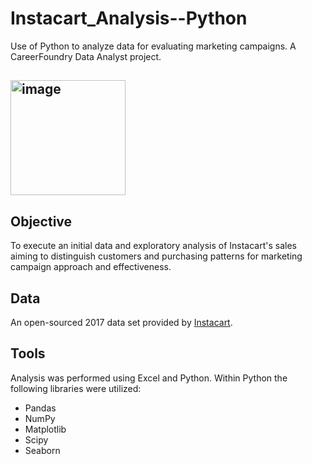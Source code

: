 # Instacart_Analysis--Python
Use of Python to analyze data for evaluating marketing campaigns.    A CareerFoundry Data Analyst project. 
## <img width="184" alt="image" src="https://user-images.githubusercontent.com/132319606/236653238-110a186a-7068-49e2-8ab0-cf2db4f8729a.png">

## Objective
To execute an initial data and exploratory analysis of Instacart's sales aiming to distinguish customers and purchasing patterns for marketing campaign approach and effectiveness.

## Data
An open-sourced 2017 data set provided by [Instacart](https://www.instacart.com/datasets/grocery-shopping-2017). 

## Tools
Analysis was performed using Excel and Python. 
Within Python the following libraries were utilized:

*	Pandas
*	NumPy
*	Matplotlib
*	Scipy
*	Seaborn
